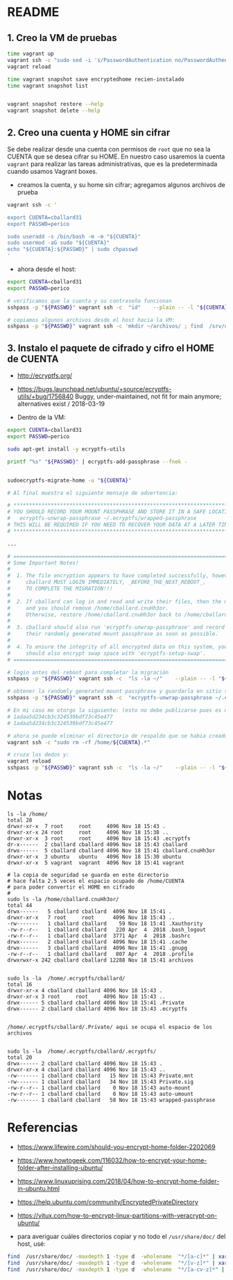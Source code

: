 # README

## 1. Creo la VM de pruebas

```bash
time vagrant up
vagrant ssh -c "sudo sed -i 's/PasswordAuthentication no/PasswordAuthentication yes/' /etc/ssh/sshd_config"
vagrant reload

time vagrant snapshot save encryptedhome recien-instalado
time vagrant snapshot list


vagrant snapshot restore --help
vagrant snapshot delete --help
```

## 2. Creo una cuenta y HOME sin cifrar

Se debe realizar desde una cuenta con permisos de `root` que no sea la
CUENTA que se desea cifrar su HOME. En nuestro caso usaremos la cuenta 
`vagrant` para realizar las tareas administrativas, que es la 
predeterminada cuando usamos Vagrant boxes.

* creamos la cuenta, y su home sin cifrar; agregamos algunos archivos de prueba

```bash
vagrant ssh -c '

export CUENTA=cballard31
export PASSWD=perico

sudo useradd -s /bin/bash -m -m "${CUENTA}"
sudo usermod -aG sudo "${CUENTA}"
echo "${CUENTA}:${PASSWD}" | sudo chpasswd 
'
```

* ahora desde el host:

```bash
export CUENTA=cballard31
export PASSWD=perico

# verificamos que la cuenta y su contraseña funcionan
sshpass -p "${PASSWD}" vagrant ssh -c  "id"    --plain -- -l "${CUENTA}"

# copiamos algunos archivos desde el host hacia la VM:
sshpass -p "${PASSWD}" vagrant ssh -c 'mkdir ~/archivos/ ; find  /srv/usr-share/doc/ -maxdepth 1 -type d  -wholename "*/[a-cv-z]*" | while read dir ; do rsync -Pav $dir ~/archivos/ ; done ' --plain -- -l "${CUENTA}"

```

## 3. Instalo el paquete de cifrado y cifro el HOME de CUENTA

* http://ecryptfs.org/ 
* https://bugs.launchpad.net/ubuntu/+source/ecryptfs-utils/+bug/1756840 Buggy, under-maintained, not fit for main anymore; alternatives exist / 2018-03-19


* Dentro de la VM:

```bash
export CUENTA=cballard31
export PASSWD=perico

sudo apt-get install -y ecryptfs-utils

printf "%s" "${PASSWD}" | ecryptfs-add-passphrase --fnek -


sudoecryptfs-migrate-home -u "${CUENTA}"

# Al final muestra el siguiente mensaje de advertencia:

# ************************************************************************
# YOU SHOULD RECORD YOUR MOUNT PASSPHRASE AND STORE IT IN A SAFE LOCATION.
#   ecryptfs-unwrap-passphrase ~/.ecryptfs/wrapped-passphrase
# THIS WILL BE REQUIRED IF YOU NEED TO RECOVER YOUR DATA AT A LATER TIME.
# ************************************************************************

...

# ========================================================================
# Some Important Notes!
# 
#  1. The file encryption appears to have completed successfully, however,
#     cballard MUST LOGIN IMMEDIATELY, _BEFORE_THE_NEXT_REBOOT_,
#     TO COMPLETE THE MIGRATION!!!
# 
#  2. If cballard can log in and read and write their files, then the migration is complete,
#     and you should remove /home/cballard.cnuHh3or.
#     Otherwise, restore /home/cballard.cnuHh3or back to /home/cballard.
# 
#  3. cballard should also run 'ecryptfs-unwrap-passphrase' and record
#     their randomly generated mount passphrase as soon as possible.
# 
#  4. To ensure the integrity of all encrypted data on this system, you
#     should also encrypt swap space with 'ecryptfs-setup-swap'.
# ========================================================================

# login antes del reboot para completar la migración
sshpass -p "${PASSWD}" vagrant ssh -c  "ls -la ~/"    --plain -- -l "${CUENTA}"

# obtener la randomly generated mount passphrase y guardarla en sitio seguro
sshpass -p "${PASSWD}" vagrant ssh -c  "ecryptfs-unwrap-passphrase ~/.ecryptfs/wrapped-passphrase"    --plain -- -l "${CUENTA}"

# En mi caso me otorgo la siguiente: (esto no debe publicarse pues es un secreto)
# 1adaa5d234cb3c324539bdf73c45e477
# 1adaa5d234cb3c324539bdf73c45e477

# ahora se puede eliminar el directorio de respaldo que se habia creado automaticamente
vagrant ssh -c "sudo rm -rf /home/${CUENTA}.*"

# cruza los dedos y:
vagrant reload
sshpass -p "${PASSWD}" vagrant ssh -c  "ls -la ~/"    --plain -- -l "${CUENTA}"


```

# Notas

```text
ls -la /home/
total 28
drwxr-xr-x  7 root     root     4096 Nov 18 15:43 .
drwxr-xr-x 24 root     root     4096 Nov 18 15:38 ..
drwxr-xr-x  3 root     root     4096 Nov 18 15:43 .ecryptfs
dr-x------  2 cballard cballard 4096 Nov 18 15:43 cballard
drwx------  5 cballard cballard 4096 Nov 18 15:41 cballard.cnuHh3or
drwxr-xr-x  3 ubuntu   ubuntu   4096 Nov 18 15:30 ubuntu
drwxr-xr-x  5 vagrant  vagrant  4096 Nov 18 15:41 vagrant

# la copia de seguridad se guarda en este directorio
# hace falta 2.5 veces el espacio ocupado de /home/CUENTA 
# para poder convertir el HOME en cifrado
#
sudo ls -la /home/cballard.cnuHh3or/
total 44
drwx------   5 cballard cballard  4096 Nov 18 15:41 .
drwxr-xr-x   7 root     root      4096 Nov 18 15:43 ..
-rw-------   1 cballard cballard    59 Nov 18 15:41 .Xauthority
-rw-r--r--   1 cballard cballard   220 Apr  4  2018 .bash_logout
-rw-r--r--   1 cballard cballard  3771 Apr  4  2018 .bashrc
drwx------   2 cballard cballard  4096 Nov 18 15:41 .cache
drwx------   3 cballard cballard  4096 Nov 18 15:41 .gnupg
-rw-r--r--   1 cballard cballard   807 Apr  4  2018 .profile
drwxrwxr-x 242 cballard cballard 12288 Nov 18 15:41 archivos


sudo ls -la  /home/.ecryptfs/cballard/
total 16
drwxr-xr-x 4 cballard cballard 4096 Nov 18 15:43 .
drwxr-xr-x 3 root     root     4096 Nov 18 15:43 ..
drwx------ 5 cballard cballard 4096 Nov 18 15:41 .Private
drwx------ 2 cballard cballard 4096 Nov 18 15:43 .ecryptfs


/home/.ecryptfs/cballard/.Private/ aqui se ocupa el espacio de los archivos


sudo ls -la  /home/.ecryptfs/cballard/.ecryptfs/
total 20
drwx------ 2 cballard cballard 4096 Nov 18 15:43 .
drwxr-xr-x 4 cballard cballard 4096 Nov 18 15:43 ..
-rw------- 1 cballard cballard   15 Nov 18 15:43 Private.mnt
-rw------- 1 cballard cballard   34 Nov 18 15:43 Private.sig
-rw-r--r-- 1 cballard cballard    0 Nov 18 15:43 auto-mount
-rw-r--r-- 1 cballard cballard    0 Nov 18 15:43 auto-umount
-rw------- 1 cballard cballard   58 Nov 18 15:43 wrapped-passphrase
```






# Referencias

* https://www.lifewire.com/should-you-encrypt-home-folder-2202069

* https://www.howtogeek.com/116032/how-to-encrypt-your-home-folder-after-installing-ubuntu/

* https://www.linuxuprising.com/2018/04/how-to-encrypt-home-folder-in-ubuntu.html

* https://help.ubuntu.com/community/EncryptedPrivateDirectory

* https://vitux.com/how-to-encrypt-linux-partitions-with-veracrypt-on-ubuntu/

* para averiguar cuáles directorios copiar y no todo el `/usr/share/doc/` del host, usé:

```bash
find  /usr/share/doc/ -maxdepth 1 -type d  -wholename  "*/[a-c]*" | xargs du -sckh
find  /usr/share/doc/ -maxdepth 1 -type d  -wholename  "*/[v-z]*" | xargs du -sckh
find  /usr/share/doc/ -maxdepth 1 -type d  -wholename  "*/[a-cv-z]*" | xargs du -sckh

```

